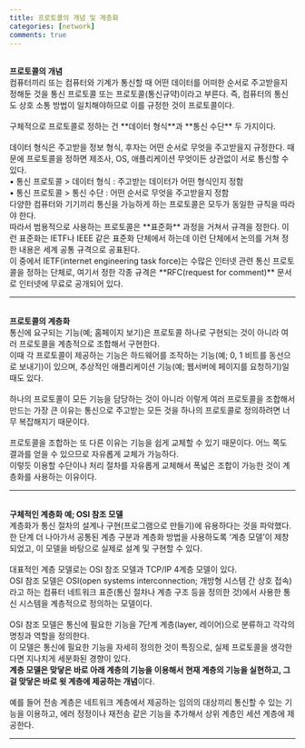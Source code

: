 ```yaml
---
title: 프로토콜의 개념 및 계층화
categories: [network]
comments: true
---
```


<br>
<strong>프로토콜의 개념</strong>
<br>
컴퓨터끼리 또는 컴퓨터와 기계가 통신할 때 어떤 데이터를 어떠한 순서로 주고받을지 정해둔 것을 통신 프로토콜 또는 프로토콜(통신규약)이라고 부른다. 즉, 컴퓨터의 통신도 상호 소통 방법이 일치해야하므로 이를 규정한 것이 프로토콜이다.
<br>
<br>
구체적으로 프로토콜로 정하는 건 **데이터 형식**과 **통신 수단** 두 가지이다.
<br>
<br>
데이터 형식은 주고받을 정보 형식, 후자는 어떤 순서로 무엇을 주고받을지 규정한다. 때문에 프로토콜을 정하면 제조사, OS, 애플리케이션 무엇이든 상관없이 서로 통신할 수 있다.
<br>
  • 통신 프로토콜 > 데이터 형식 : 주고받는 데이터가 어떤 형식인지 정함
<br>
  • 통신 프로토콜 > 통신 수단 : 어떤 순서로 무엇을 주고받을지 정함
<br>
다양한 컴퓨터와 기기끼리 통신을 가능하게 하는 프로토콜은 모두가 동일한 규칙을 따라야 한다.
<br>
따라서 범용적으로 사용하는 프로토콜은 **표준화** 과정을 거쳐서 규격을 정한다. 이런 표준화는 IETF나 IEEE 같은 표준화 단체에서 하는데 이런 단체에서 논의를 거쳐 정한 내용은 세계 공통 규격으로 공표된다.
<br>
이 중에서 IETF(internet engineering task force)는 수많은 인터넷 관련 통신 프로토콜을 정하는 단체로, 여기서 정한 각종 규격은 **RFC(request for comment)** 문서로 인터넷에 무료로 공개되어 있다.
<br>
<hr>
<br>
<strong>프로토콜의 계층화</strong>
<br>
통신에 요구되는 기능(예; 홈페이지 보기)은 프로토콜 하나로 구현되는 것이 아니라 여러 프로토콜을 계층적으로 조합해서 구현한다.
<br>
이때 각 프로토콜이 제공하는 기능은 하드웨어를 조작하는 기능(예; 0, 1 비트를 동선으로 보내기)이 있으며, 추상적인 애플리케이션 기능(예; 웹서버에 페이지를 요청하기)일 때도 있다.
<br>
<br>
하나의 프로토콜이 모든 기능을 담당하는 것이 아니라 이렇게 여러 프로토콜을 조합해서 만드는 가장 큰 이유는 통신으로 주고받는 모든 것을 하나의 프로토콜로 정의하려면 너무 복잡해지기 때문이다.
<br>
<br>
프로토콜을 조합하는 또 다른 이유는 기능을 쉽게 교체할 수 있기 때문이다. 어느 쪽도 결과를 얻을 수 있으므로 자유롭게 교체가 가능하다.
<br>
이렇듯 이용할 수단이나 처리 절차를 자유롭게 교체해서 폭넓은 조합이 가능한 것이 계층화를 사용하는 이유이다.
<br>
<hr>
<br>
<strong>구체적인 계층화 예; OSI 참조 모델</strong>
<br>
계층화가 통신 절차의 설계나 구현(프로그램으로 만들기)에 유용하다는 것을 파악했다.<br>
한 단계 더 나아가서 공통된 계층 구분과 계층화 방법을 사용하도록 ‘계층 모델’이 제창되었고, 이 모델을 바탕으로 실제로 설계 및 구현할 수 있다.
<br>
<br>
대표적인 계층 모델로는 OSI 참조 모델과 TCP/IP 4계층 모델이 있다.<br>
OSI 참조 모델은 OSI(open systems interconnection; 개방형 시스템 간 상호 접속) 라고 하는 컴퓨터 네트워크 표준(통신 절차나 계층 구조 등을 정의한 것)에서 사용한 통신 시스템을 계층적으로 정의하는 모델이다.
<br>
<br>
OSI 참조 모델은 통신에 필요한 기능을 7단계 계층(layer, 레이어)으로 분류하고 각각의 명칭과 역할을 정의한다.
<br>
이 모델은 통신에 필요한 기능을 자세히 정의한 것이 특징으로, 실제 프로토콜을 생각한다면 지나치게 세분화된 경향이 있다.
<br>
<b>계층 모델은 맞닿은 바로 아래 계층의 기능을 이용해서 현재 계층의 기능을 실현하고, 그걸 맞닿은 바로 윗 계층에 제공하는 개념</b>이다.
<br>
    <!-- <table class="table table-striped table-bordered">
        <thead>
            <tr>
                <th>계층</th>
                <th>명칭</th>
                <th>설명</th>
            </tr>
        </thead>
        <tbody>
            <tr>
                <th>제 7층</th>
                <th>응용 계층</th>
                <th>구체적인 통신 서비스 기능을 제공</th>
            </tr>
            <tr>
                <th>제 6층</th>
                <th>표현 계층</th>
                <th>데이터 표현 형식에 관한 기능을 제공</th>
            </tr>
            <tr>
                <th>제 5층</th>
                <th>세션 계층</th>
                <th>통신 시작부터 종료까지 절차를 제공</th>
            </tr>
            <tr>
                <th>제 4층</th>
                <th>전송 계층</th>
                <th>에러 정정이나 재전송 같은 통신 관리 기능을 제공</th>
            </tr>
            <tr>
                <th>제 3층</th>
                <th>네트워크 계층</th>
                <th>경로 선택이나 중계로 임의의 대상끼리 통신을 제공</th>
            </tr>
            <tr>
                <th>제 2층</th>
                <th>데이터 링크 계층</th>
                <th>직접적으로 접속한 기기 사이에 정보를 주고받는 기능을 제공</th>
            </tr>
            <tr>
                <th>제 1층</th>
                <th>물리 계층</th>
                <th>커넥터 형태, 핀 개수, 전기 신호 형식 등을 정함</th>
            </tr>                                                                     
        </tbody>
    </table> -->
<br>
예를 들어 전송 계층은 네트워크 계층에서 제공하는 임의의 대상끼리 통신할 수 있는 기능을 이용하고, 에러 정정이나 재전송 같은 기능을 추가해서 상위 계층인 세션 계층에 제공한다.
<hr>
<br>
